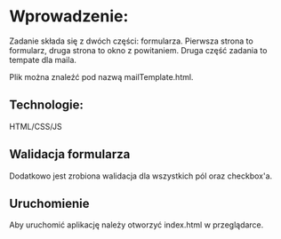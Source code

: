 # Wprowadzenie:

Zadanie składa się z dwóch części: formularza.
Pierwsza strona to formularz, druga strona to okno z powitaniem.
Druga część zadania to tempate dla maila.

Plik można znaleźć pod nazwą mailTemplate.html.

## Technologie:

HTML/CSS/JS

## Walidacja formularza

Dodatkowo jest zrobiona walidacja dla wszystkich pól oraz checkbox'a.

## Uruchomienie

Aby uruchomić aplikację należy otworzyć index.html w przeglądarce.
